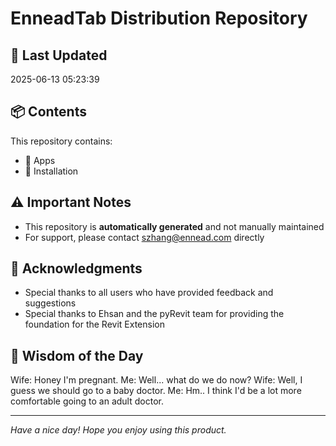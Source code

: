 # EnneadTab Distribution Repository

## 📅 Last Updated
2025-06-13 05:23:39



## 📦 Contents
This repository contains:
- 📂 Apps
- 📂 Installation

## ⚠️ Important Notes
- This repository is **automatically generated** and not manually maintained
- For support, please contact szhang@ennead.com directly

## 🙏 Acknowledgments
- Special thanks to all users who have provided feedback and suggestions
- Special thanks to Ehsan and the pyRevit team for providing the foundation for the Revit Extension

## 💭 Wisdom of the Day
Wife: Honey I'm pregnant.    Me: Well... what do we do now?    Wife: Well, I guess we should go to a baby doctor.    Me: Hm.. I think I'd be a lot more comfortable going to an adult doctor.

---
*Have a nice day! Hope you enjoy using this product.*
